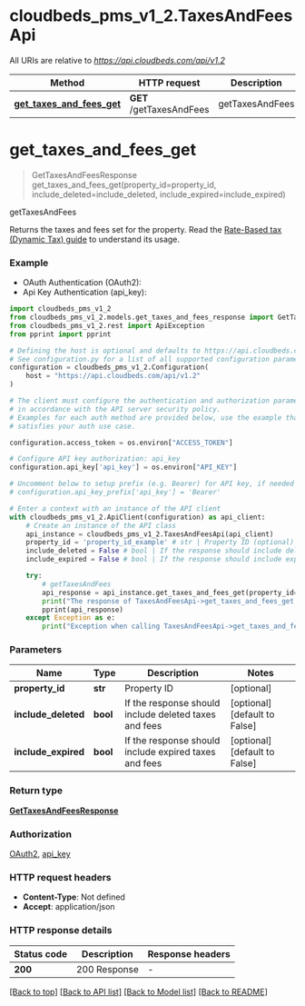 # cloudbeds_pms_v1_2.TaxesAndFeesApi

All URIs are relative to *https://api.cloudbeds.com/api/v1.2*

Method | HTTP request | Description
------------- | ------------- | -------------
[**get_taxes_and_fees_get**](TaxesAndFeesApi.md#get_taxes_and_fees_get) | **GET** /getTaxesAndFees | getTaxesAndFees


# **get_taxes_and_fees_get**
> GetTaxesAndFeesResponse get_taxes_and_fees_get(property_id=property_id, include_deleted=include_deleted, include_expired=include_expired)

getTaxesAndFees

Returns the taxes and fees set for the property. Read the [Rate-Based tax (Dynamic Tax) guide](https://myfrontdesk.cloudbeds.com/hc/en-us/articles/360014103514-rate-based-tax-dynamic-tax) to understand its usage.

### Example

* OAuth Authentication (OAuth2):
* Api Key Authentication (api_key):

```python
import cloudbeds_pms_v1_2
from cloudbeds_pms_v1_2.models.get_taxes_and_fees_response import GetTaxesAndFeesResponse
from cloudbeds_pms_v1_2.rest import ApiException
from pprint import pprint

# Defining the host is optional and defaults to https://api.cloudbeds.com/api/v1.2
# See configuration.py for a list of all supported configuration parameters.
configuration = cloudbeds_pms_v1_2.Configuration(
    host = "https://api.cloudbeds.com/api/v1.2"
)

# The client must configure the authentication and authorization parameters
# in accordance with the API server security policy.
# Examples for each auth method are provided below, use the example that
# satisfies your auth use case.

configuration.access_token = os.environ["ACCESS_TOKEN"]

# Configure API key authorization: api_key
configuration.api_key['api_key'] = os.environ["API_KEY"]

# Uncomment below to setup prefix (e.g. Bearer) for API key, if needed
# configuration.api_key_prefix['api_key'] = 'Bearer'

# Enter a context with an instance of the API client
with cloudbeds_pms_v1_2.ApiClient(configuration) as api_client:
    # Create an instance of the API class
    api_instance = cloudbeds_pms_v1_2.TaxesAndFeesApi(api_client)
    property_id = 'property_id_example' # str | Property ID (optional)
    include_deleted = False # bool | If the response should include deleted taxes and fees (optional) (default to False)
    include_expired = False # bool | If the response should include expired taxes and fees (optional) (default to False)

    try:
        # getTaxesAndFees
        api_response = api_instance.get_taxes_and_fees_get(property_id=property_id, include_deleted=include_deleted, include_expired=include_expired)
        print("The response of TaxesAndFeesApi->get_taxes_and_fees_get:\n")
        pprint(api_response)
    except Exception as e:
        print("Exception when calling TaxesAndFeesApi->get_taxes_and_fees_get: %s\n" % e)
```



### Parameters


Name | Type | Description  | Notes
------------- | ------------- | ------------- | -------------
 **property_id** | **str**| Property ID | [optional] 
 **include_deleted** | **bool**| If the response should include deleted taxes and fees | [optional] [default to False]
 **include_expired** | **bool**| If the response should include expired taxes and fees | [optional] [default to False]

### Return type

[**GetTaxesAndFeesResponse**](GetTaxesAndFeesResponse.md)

### Authorization

[OAuth2](../README.md#OAuth2), [api_key](../README.md#api_key)

### HTTP request headers

 - **Content-Type**: Not defined
 - **Accept**: application/json

### HTTP response details

| Status code | Description | Response headers |
|-------------|-------------|------------------|
**200** | 200 Response |  -  |

[[Back to top]](#) [[Back to API list]](../README.md#documentation-for-api-endpoints) [[Back to Model list]](../README.md#documentation-for-models) [[Back to README]](../README.md)

